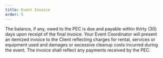 ```yaml
---
title: Event Invoice
order: 5
---
```


The balance, if any, owed to the PEC is due and payable within thirty (30) days upon receipt of the final invoice. Your Event Coordinator will present an itemized invoice to the Client reflecting charges for rental, services or equipment used and damages or excessive cleanup costs incurred during the event. The invoice shall reflect any payments received by the PEC.

